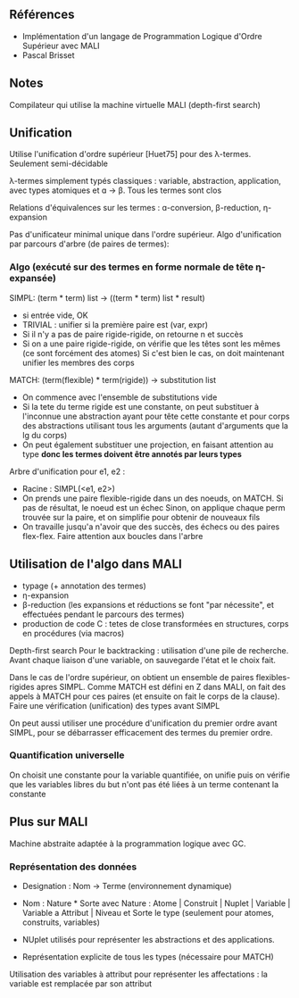 ## Références 

* Implémentation d'un langage de Programmation Logique d'Ordre Supérieur avec MALI
* Pascal Brisset

## Notes

Compilateur qui utilise la machine virtuelle MALI (depth-first search)

## Unification

Utilise l'unification d'ordre supérieur [Huet75] pour des λ-termes. Seulement semi-décidable 

λ-termes simplement typés classiques : variable, abstraction, application, avec types atomiques et ɑ -> β. Tous les termes sont clos 

Relations d'équivalences sur les termes : ɑ-conversion, β-reduction, η-expansion 

Pas d'unificateur minimal unique dans l'ordre supérieur. Algo d'unification par parcours d'arbre (de paires de termes):

### Algo (exécuté sur des termes en forme normale de tête η-expansée)

SIMPL: (term * term) list -> ((term * term) list * result)
* si entrée vide, OK
* TRIVIAL : unifier si la première paire est (var, expr)
* Si il n'y a pas de paire rigide-rigide, on retourne n et succès
* Si on a une paire rigide-rigide, on vérifie que les têtes sont les mêmes (ce sont forcément des atomes)
  Si c'est bien le cas, on doit maintenant unifier les membres des corps
  
MATCH: (term(flexible) * term(rigide)) -> substitution list
* On commence avec l'ensemble de substitutions vide
* Si la tete du terme rigide est une constante, on peut substituer à l'inconnue une abstraction ayant pour tête cette constante et pour corps des abstractions utilisant tous les arguments (autant d'arguments que la lg du corps)
* On peut également substituer une projection, en faisant attention au type **donc les termes doivent être annotés par leurs types**

Arbre d'unification pour e1, e2 :
* Racine : SIMPL(<e1, e2>)
* On prends une paire flexible-rigide dans un des noeuds, on MATCH. Si pas de résultat, le noeud est un échec
  Sinon, on applique chaque perm trouvée sur la paire, et on simplifie pour obtenir de nouveaux fils
* On travaille jusqu'a n'avoir que des succès, des échecs ou des paires flex-flex. Faire attention aux boucles dans l'arbre

## Utilisation de l'algo dans MALI

- typage (+ annotation des termes)
- η-expansion
- β-reduction (les expansions et réductions se font "par nécessite", et effectuées pendant le parcours des termes)
- production de code C : tetes de close transformées en structures, corps en procédures (via macros)

Depth-first search
Pour le backtracking : utilisation d'une pile de recherche. Avant chaque liaison d'une variable, on sauvegarde l'état et le choix fait.

Dans le cas de l'ordre supérieur, on obtient un ensemble de paires flexibles-rigides apres SIMPL. Comme MATCH est défini en Z dans MALI, on fait des appels à MATCH pour ces paires (et ensuite on fait le corps de la clause). Faire une vérification (unification) des types avant SIMPL

On peut aussi utiliser une procédure d'unification du premier ordre avant SIMPL, pour se débarrasser efficacement des termes du premier ordre.

### Quantification universelle
On choisit une constante pour la variable quantifiée, on unifie puis on vérifie que les variables libres du but n'ont pas été liées à un terme contenant la constante

## Plus sur MALI

Machine abstraite adaptée à la programmation logique avec GC.

### Représentation des données

* Designation : Nom -> Terme (environnement dynamique)
* Nom : Nature * Sorte
  avec Nature : Atome | Construit | Nuplet | Variable | Variable a Attribut | Niveau
  et Sorte le type (seulement pour atomes, construits, variables)

* NUplet utilisés pour représenter les abstractions et des applications.
* Représentation explicite de tous les types (nécessaire pour MATCH)

Utilisation des variables à attribut pour représenter les affectations : la variable est remplacée par son attribut
